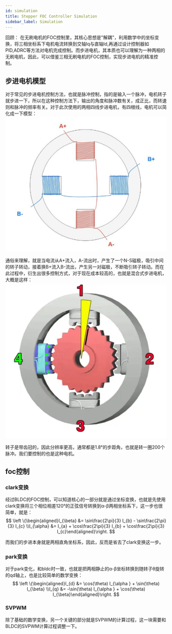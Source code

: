 ```yaml
---
id: simulation
title: Stepper FOC Controller Simulation
sidebar_label: Simulation
---
```


回顾：
在无刷电机的FOC控制里，其核心思想是"解耦"，利用数学中的坐标变换，将三相坐标系下电机电流转换到交轴Iq与直轴Id,再通过设计控制器如PID,ADRC等方法对电机完成控制。而步进电机，其本质也可以理解为一种两相的无刷电机，因此，可以借鉴三相无刷电机的FOC控制，实现步进电机的精准控制。
## 步进电机模型

对于常见的步进电机控制方法，也就是脉冲控制，指的是输入一个脉冲，电机转子就步进一下，所以在这种控制方法下，输出的角度和脉冲数有关，成正比，而转速则和脉冲的频率有关。对于此次使用的两相四线步进电机，有四根线，电机可以简化成一下模型：
![image](img/1.png)

通俗来理解，就是当电流从A+流入，A-流出时，产生了一个N-S磁极，吸引中间的转子转动，接着换B+流入B-流出，产生另一对磁极，不断吸引转子转动。而在此过程中，衍生出很多控制方式，对于现在成本较高的，也就是混合式步进电机，大概是这样：  
![alt text](img/2.png)

转子是带齿冠的，因此分辨率更高，通常都是1.8°的步距角，也就是转一圈200个脉冲。我们要控制的也是这种电机。

## foc控制

### clark变换
经过BLDC的FOC控制，可以知道核心的一部分就是通过坐标变换，也就是先使用clark变换将三个相位相差120°的正弦信号转换到α-β两相坐标系下，这一步也很简单，就是：
$$
\left \{\begin{aligned}I_{\beta} &= \sin\frac{2\pi}{3} I_{b} - \sin\frac{2\pi}{3} I_{c} \\I_{\alpha} &= I_{a} + \cos\frac{2\pi}{3} I_{b} + \cos\frac{2\pi}{3} I_{c}\end{aligned}\right.
$$

而我们的步进本身就是两相直角坐标系，因此，反而是省去了clark变换这一步。

### park变换
对于park变化，和bldc时一致，也就是把两相静止的α-β坐标转换到随转子θ旋转的qd轴上，也是比较简单的数学变换：
$$
\left \{\begin{aligned}I_{d} &= \cos(\theta) I_{\alpha } + \sin(\theta) I_{\beta} \\I_{q} &= -\sin(\theta) I_{\alpha } + \cos(\theta) I_{\beta}\end{aligned}\right.
$$

### SVPWM
除了基础的数学变换，另一个关键的部分就是SVPWM的计算过程，这一块需要和BLDC的SVPWM计算过程调整一下。